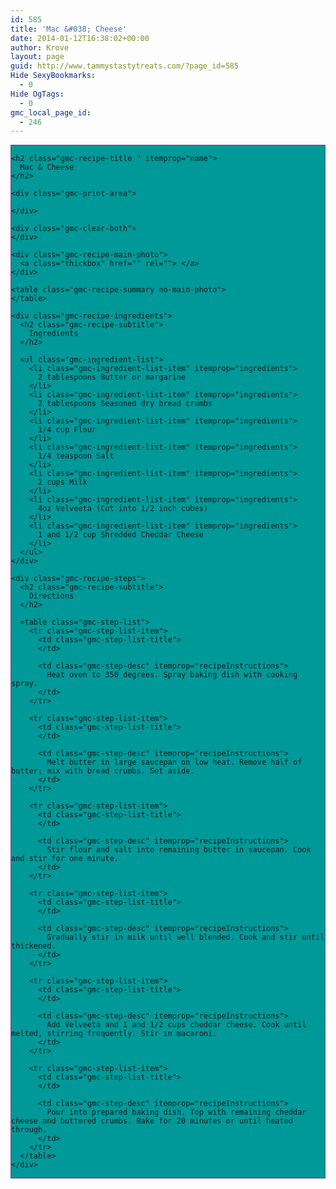 ```yaml
---
id: 585
title: 'Mac &#038; Cheese'
date: 2014-01-12T16:38:02+00:00
author: Krove
layout: page
guid: http://www.tammystastytreats.com/?page_id=585
Hide SexyBookmarks:
  - 0
Hide OgTags:
  - 0
gmc_local_page_id:
  - 246
---
```

<div id="recipes">
  <div class="gmc-recipe" id="gmc-print-246" itemscope itemtype="http://schema.org/Recipe" style="background-color:#009999; border-color:#58528f;border-style:solid;border-width:thin;">
    <meta property="og:site_name" content="https://kreloc.github.io" />
    
    <h2 class="gmc-recipe-title " itemprop="name">
      Mac & Cheese
    </h2>
    
    <div class="gmc-print-area">
      
    </div>
    
    <div class="gmc-clear-both">
    </div>
    
    <div class="gmc-recipe-main-photo">
      <a class="thickbox" href="" rel=""> </a>
    </div>
    
    <table class="gmc-recipe-summary no-main-photo">
    </table>
    
    <div class="gmc-recipe-ingredients">
      <h2 class="gmc-recipe-subtitle">
        Ingredients
      </h2>
      
      <ul class="gmc-ingredient-list">
        <li class="gmc-ingredient-list-item" itemprop="ingredients">
          2 tablespoons Butter or margarine
        </li>
        <li class="gmc-ingredient-list-item" itemprop="ingredients">
          2 tablespoons Seasoned dry bread crumbs
        </li>
        <li class="gmc-ingredient-list-item" itemprop="ingredients">
          1/4 cup Flour
        </li>
        <li class="gmc-ingredient-list-item" itemprop="ingredients">
          1/4 teaspoon Salt
        </li>
        <li class="gmc-ingredient-list-item" itemprop="ingredients">
          2 cups Milk
        </li>
        <li class="gmc-ingredient-list-item" itemprop="ingredients">
          4oz Velveeta (Cut into 1/2 inch cubes)
        </li>
        <li class="gmc-ingredient-list-item" itemprop="ingredients">
          1 and 1/2 cup Shredded Cheddar Cheese
        </li>
      </ul>
    </div>
    
    <div class="gmc-recipe-steps">
      <h2 class="gmc-recipe-subtitle">
        Directions
      </h2>
      
      <table class="gmc-step-list">
        <tr class="gmc-step-list-item">
          <td class="gmc-step-list-title">
          </td>
          
          <td class="gmc-step-desc" itemprop="recipeInstructions">
            Heat oven to 350 degrees. Spray baking dish with cooking spray.
          </td>
        </tr>
        
        <tr class="gmc-step-list-item">
          <td class="gmc-step-list-title">
          </td>
          
          <td class="gmc-step-desc" itemprop="recipeInstructions">
            Melt butter in large saucepan on low heat. Remove half of butter; mix with bread crumbs. Set aside.
          </td>
        </tr>
        
        <tr class="gmc-step-list-item">
          <td class="gmc-step-list-title">
          </td>
          
          <td class="gmc-step-desc" itemprop="recipeInstructions">
            Stir flour and salt into remaining butter in saucepan. Cook and stir for one minute.
          </td>
        </tr>
        
        <tr class="gmc-step-list-item">
          <td class="gmc-step-list-title">
          </td>
          
          <td class="gmc-step-desc" itemprop="recipeInstructions">
            Gradually stir in milk until well blended. Cook and stir until thickened.
          </td>
        </tr>
        
        <tr class="gmc-step-list-item">
          <td class="gmc-step-list-title">
          </td>
          
          <td class="gmc-step-desc" itemprop="recipeInstructions">
            Add Velveeta and 1 and 1/2 cups cheddar cheese. Cook until melted, stirring frequently. Stir in macaroni.
          </td>
        </tr>
        
        <tr class="gmc-step-list-item">
          <td class="gmc-step-list-title">
          </td>
          
          <td class="gmc-step-desc" itemprop="recipeInstructions">
            Pour into prepared baking dish. Top with remaining cheddar cheese and buttered crumbs. Bake for 20 minutes or until heated through.
          </td>
        </tr>
      </table>
    </div>
  </div>
</div>